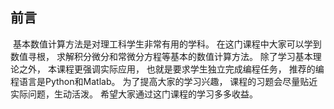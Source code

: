 ## 前言

​	基本数值计算方法是对理工科学生非常有用的学科。 在这门课程中大家可以学到数值寻根， 求解积分微分和常微分方程等基本的数值计算方法。 除了学习基本理论之外， 本课程更强调实际应用， 也就是要求学生独立完成编程任务， 推荐的编程语言是Python和Matlab。 为了提高大家的学习兴趣， 课程的习题会尽量贴近实际问题，生动活泼。 希望大家通过这门课程的学习多多收益。 

